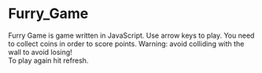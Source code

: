 # Furry_Game



Furry Game is game written in JavaScript.
Use arrow keys to play.
You need to collect coins in order to score points.
Warning: avoid colliding with the wall to avoid losing!  
To play again hit refresh.
